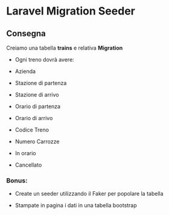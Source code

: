 # **Laravel Migration Seeder**

## **Consegna**

Creiamo una tabella **trains** e relativa **Migration**

- Ogni treno dovrà avere:

- Azienda

- Stazione di partenza

- Stazione di arrivo

- Orario di partenza

- Orario di arrivo

- Codice Treno

- Numero Carrozze

- In orario

- Cancellato

### **Bonus:**

- Create un seeder utilizzando il Faker per popolare la tabella

- Stampate in pagina i dati in una tabella bootstrap
